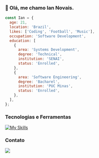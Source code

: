 ### 👋 Olá, me chamo Ian Novais.

```js
const Ian = {
  age: 21,
  location: 'Brazil',
  likes: ['Coding', 'Football', 'Music'],
  occupation: 'Software Development',
  education: [
    {
      area: 'Systems Development',
      degree: 'Technical',
      institution: 'SENAI',
      status: 'Enrolled',
    },
    {
      area: 'Software Engineering',
      degree: 'Bacharel',
      institution: 'PUC Minas',
      status: 'Enrolled',
    },
  ],
};
```

### Tecnologias e Ferramentas

[![My Skills](https://skillicons.dev/icons?i=c,cpp,js,nodejs,php,java,spring,html,css,git,mysql)]()

### Contato
<p>
  <a href="https://www.linkedin.com/in/iannovais/" target="_blank"><img src="https://img.shields.io/badge/-LinkedIn-%230077B5?style=for-the-badge&logo=linkedin&logoColor=white" target="_blank"></a>
</p>
